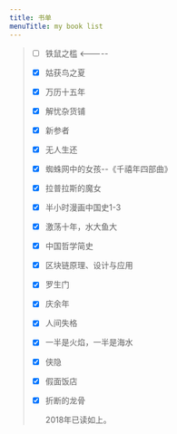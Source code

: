 ```yaml
---
title: 书单
menuTitle: my book list
---
```


> - [ ]  铁鼠之槛   <-----
>
> - [x] 姑获鸟之夏  
>
> - [x] 万历十五年
>
> - [x] 解忧杂货铺
>
> - [x] 新参者
>
> - [x] 无人生还
>
> - [x] 蜘蛛网中的女孩--《千禧年四部曲》
>
> - [x] 拉普拉斯的魔女
>
> - [x] 半小时漫画中国史1-3
>
> - [x] 激荡十年，水大鱼大
>
> - [x] 中国哲学简史
>
> - [x] 区块链原理、设计与应用
>
> - [x] 罗生门
>
> - [x] 庆余年
>
> - [x] 人间失格
>
> - [x] 一半是火焰，一半是海水
>
> - [x] 侠隐
>
> - [x] 假面饭店
>
> - [x] 折断的龙骨
>
>   2018年已读如上。

